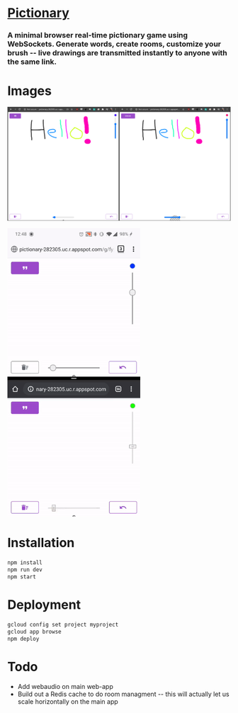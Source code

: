 # [Pictionary](http://pictionary-282305.uc.r.appspot.com)

### A minimal browser real-time pictionary game using WebSockets. Generate words, create rooms, customize your brush -- live drawings are transmitted instantly to anyone with the same link.

# Images
![screenshot](examples/screenshot1.png)

<img src="examples/gif1.gif" width="300">

# Installation
```
npm install
npm run dev
npm start
```

# Deployment

```
gcloud config set project myproject
gcloud app browse
npm deploy
```

# Todo
- Add webaudio on main web-app
- Build out a Redis cache to do room managment -- this will actually let us scale horizontally on the main app
